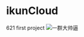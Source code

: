 # ikunCloud
621 first project
![一群大帅逼](https://github.com/lexiaoyao12138/ikunCloud/tree/main/config/png/621.jpg)
